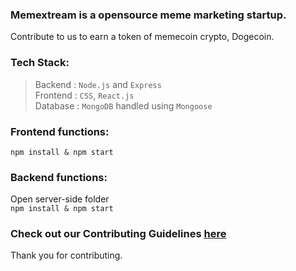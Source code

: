 <h3> Memextream is a opensource meme marketing startup.
</h3>

Contribute to us to earn a token of memecoin crypto, Dogecoin.
### Tech Stack:
 >Backend : `Node.js` and `Express`<br>
 >Frontend : `CSS`, `React.js` <br>
 >Database : `MongoDB` handled using `Mongoose`

### Frontend functions:
 `npm install & npm start`
 
### Backend functions:
 Open server-side folder <br>
  `npm install & npm start`
 
### Check out our Contributing Guidelines [here](https://github.com/shubhamcodez/OpenMeme/blob/v2.0/CONTRIBUTING.md)
Thank you for contributing.
